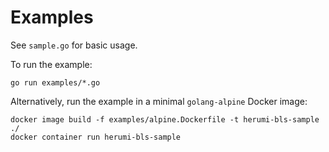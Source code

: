 # Examples

See `sample.go` for basic usage.

To run the example:

```shell
go run examples/*.go
```

Alternatively, run the example in a minimal `golang-alpine` Docker image:

```shell
docker image build -f examples/alpine.Dockerfile -t herumi-bls-sample ./
docker container run herumi-bls-sample
```

